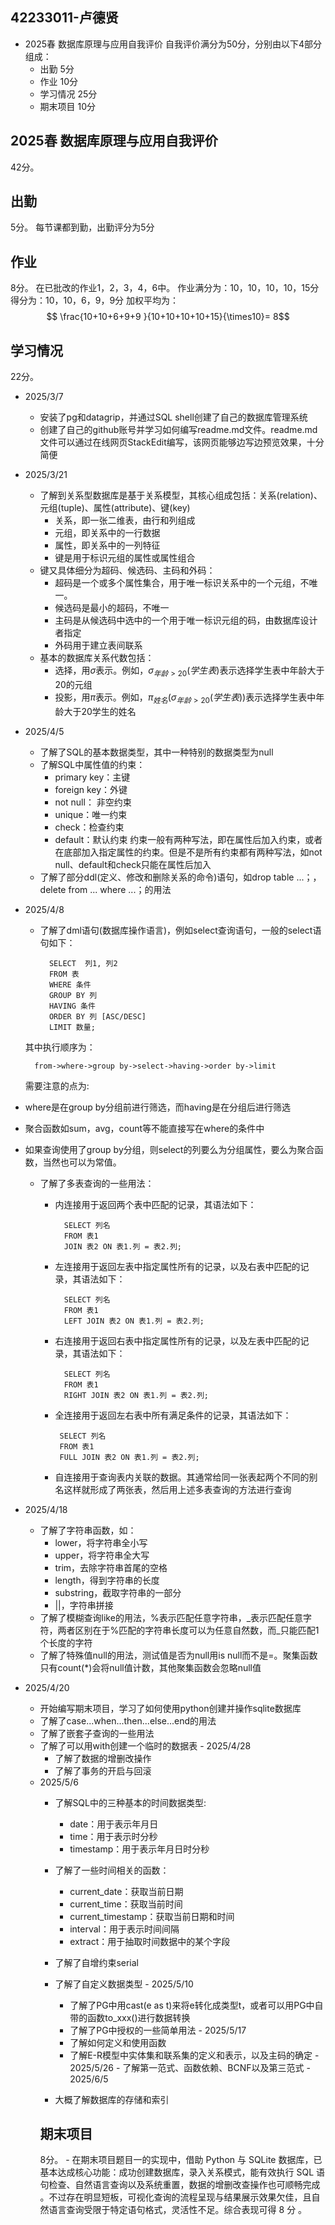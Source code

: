 ## 42233011-卢德贤
- 2025春 数据库原理与应用自我评价
自我评价满分为50分，分别由以下4部分组成：
	- 出勤 5分
	- 作业   10分
	- 学习情况 25分
	- 期末项目 10分
	
##  2025春 数据库原理与应用自我评价
42分。
## 出勤 
5分。
每节课都到勤，出勤评分为5分
## 作业
8分。
在已批改的作业1，2，3，4，6中。
作业满分为：10，10，10，10，15分
得分为：10，10，6，9，9分
加权平均为：$$  \frac{10+10+6+9+9 }{10+10+10+10+15}{\times10}= 8$$

## 学习情况
22分。
- 2025/3/7
	- 安装了pg和datagrip，并通过SQL shell创建了自己的数据库管理系统
	- 创建了自己的github账号并学习如何编写readme.md文件。readme.md文件可以通过在线网页StackEdit编写，该网页能够边写边预览效果，十分简便
- 2025/3/21
	- 了解到关系型数据库是基于关系模型，其核心组成包括：关系(relation)、元组(tuple)、属性(attribute)、键(key)
		- 关系，即一张二维表，由行和列组成
		- 元组，即关系中的一行数据
		- 属性，即关系中的一列特征
		- 键是用于标识元组的属性或属性组合
	- 键又具体细分为超码、候选码、主码和外码：
		-  超码是一个或多个属性集合，用于唯一标识关系中的一个元组，不唯一。
		- 候选码是最小的超码，不唯一
		- 主码是从候选码中选中的一个用于唯一标识元组的码，由数据库设计者指定
		- 外码用于建立表间联系
	- 基本的数据库关系代数包括：
		- 选择，用$\sigma$表示。例如，$\sigma_{年龄>20}(学生表)$表示选择学生表中年龄大于20的元组
		- 投影，用$\pi$表示。例如，$\pi_{姓名}(\sigma_{年龄>20}(学生表))$表示选择学生表中年龄大于20学生的姓名
- 2025/4/5
	- 了解了SQL的基本数据类型，其中一种特别的数据类型为null
	- 了解SQL中属性值的约束：
		- primary key：主键
		- foreign key：外键 
		- not null： 非空约束
		- unique：唯一约束
		- check：检查约束
		- default：默认约束
		约束一般有两种写法，即在属性后加入约束，或者在底部加入指定属性的约束。但是不是所有约束都有两种写法，如not null、default和check只能在属性后加入
	- 了解了部分ddl(定义、修改和删除关系的命令)语句，如drop table ...；，delete from ... where ...；的用法
- 2025/4/8
	- 了解了dml语句(数据库操作语言)，例如select查询语句，一般的select语句如下：
	
			SELECT  列1, 列2  
			FROM 表   
		    WHERE 条件  
	    	GROUP BY 列  
		    HAVING 条件  
		    ORDER BY 列 [ASC/DESC]  
		    LIMIT 数量;
	其中执行顺序为：
			
		from->where->group by->select->having->order by->limit
	需要注意的点为:
- where是在group by分组前进行筛选，而having是在分组后进行筛选
- 聚合函数如sum，avg，count等不能直接写在where的条件中
- 如果查询使用了group by分组，则select的列要么为分组属性，要么为聚合函数，当然也可以为常值。
		
	- 了解了多表查询的一些用法：
		- 内连接用于返回两个表中匹配的记录，其语法如下：
				
				SELECT 列名 
				FROM 表1 
				JOIN 表2 ON 表1.列 = 表2.列;
				
		- 左连接用于返回左表中指定属性所有的记录，以及右表中匹配的记录，其语法如下：
		
				SELECT 列名 
				FROM 表1 
				LEFT JOIN 表2 ON 表1.列 = 表2.列;
		
		- 右连接用于返回右表中指定属性所有的记录，以及左表中匹配的记录，其语法如下：
		
				SELECT 列名 
				FROM 表1 
				RIGHT JOIN 表2 ON 表1.列 = 表2.列;
		 - 全连接用于返回左右表中所有满足条件的记录，其语法如下：
		
				SELECT 列名 
				FROM 表1 
				FULL JOIN 表2 ON 表1.列 = 表2.列;
		
		- 自连接用于查询表内关联的数据。其通常给同一张表起两个不同的别名这样就形成了两张表，然后用上述多表查询的方法进行查询

- 2025/4/18
	- 了解了字符串函数，如：
		- lower，将字符串全小写
		- upper，将字符串全大写
		- trim，去除字符串首尾的空格
		- length，得到字符串的长度
		- substring，截取字符串的一部分
		- ||，字符串拼接
	- 了解了模糊查询like的用法，%表示匹配任意字符串，_表示匹配任意字符，两者区别在于%匹配的字符串长度可以为任意自然数，而_只能匹配1个长度的字符
	-	了解了特殊值null的用法，测试值是否为null用is null而不是=。聚集函数只有count(*)会将null值计数，其他聚集函数会忽略null值
-	 2025/4/20
		- 开始编写期末项目，学习了如何使用python创建并操作sqlite数据库
		- 了解了case...when...then...else...end的用法
		- 了解了嵌套子查询的一些用法
		- 了解了可以用with创建一个临时的数据表
	-	 2025/4/28
			- 了解了数据的增删改操作
			- 了解了事务的开启与回滚	
		-	 2025/5/6
				- 了解SQL中的三种基本的时间数据类型:
					-  date：用于表示年月日
					- time：用于表示时分秒
					- timestamp：用于表示年月日时分秒
				- 了解了一些时间相关的函数：
					- current_date：获取当前日期
					- current_time：获取当前时间 
					- current_timestamp：获取当前日期和时间
					- interval：用于表示时间间隔
					- extract：用于抽取时间数据中的某个字段
			 
				- 了解了自增约束serial
				- 了解了自定义数据类型
			-	 2025/5/10
					- 了解了PG中用cast(e as t)来将e转化成类型t，或者可以用PG中自带的函数to_xxx()进行数据转换
					- 了解了PG中授权的一些简单用法
			-	 2025/5/17
					- 了解如何定义和使用函数	
					- 了解E-R模型中实体集和联系集的定义和表示，以及主码的确定
			- 2025/5/26
				 - 了解第一范式、函数依赖、BCNF以及第三范式
			- 2025/6/5
				- 大概了解数据库的存储和索引  
				## 期末项目
				8分。
	- 在期末项目题目一的实现中，借助 Python 与 SQLite 数据库，已基本达成核心功能：成功创建数据库，录入关系模式，能有效执行 SQL 语句检查、自然语言查询以及系统重置，数据的增删改查操作也可顺畅完成 。不过存在明显短板，可视化查询的流程呈现与结果展示效果欠佳，且自然语言查询受限于特定语句格式，灵活性不足。综合表现可得 8 分 。                                                                                                                                                                                                                                                                                                                                                                                                                                                                                                                                                                                                                                                                                                          






